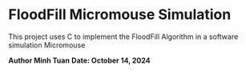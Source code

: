 # FloodFill Micromouse Simulation
This project uses C to implement the FloodFill Algorithm in a software simulation Micromouse

**Author Minh Tuan**
**Date: October 14, 2024**
